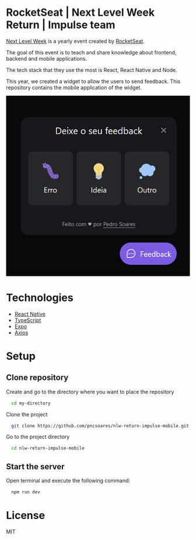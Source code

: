 # RocketSeat | Next Level Week Return | Impulse team

[Next Level Week](https://nextlevelweek.com) is a yearly event created by [RocketSeat](https://www.rocketseat.com.br/sobre).

The goal of this event is to teach and share knowledge about frontend, backend and mobile applications.

The tech stack that they use the most is React, React Native and Node.

This year, we created a widget to allow the users to send feedback.
This repository contains the mobile application of the widget.

![widget](./assets/images/widget.png)

# Technologies

- [React Native](https://reactnative.dev/docs/getting-started)
- [TypeScript](https://www.typescriptlang.org/docs/)
- [Expo](https://docs.expo.dev/)
- [Axios](https://axios-http.com/docs/intro)

# Setup

## Clone repository

Create and go to the directory where you want to place the repository

```bash
  cd my-directory
```

Clone the project

```bash
  git clone https://github.com/pncsoares/nlw-return-impulse-mobile.git
```

Go to the project directory

```bash
  cd nlw-return-impulse-mobile
```

## Start the server

Open terminal and execute the following command:

```bash
  npm run dev
```

# License

MIT